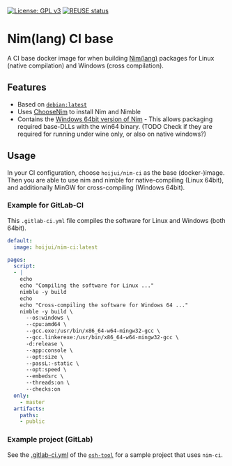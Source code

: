<!--
SPDX-FileCopyrightText: 2021 Robin Vobruba <hoijui.quaero@gmail.com>

SPDX-License-Identifier: CC0-1.0
-->

[![License: GPL v3](
    https://img.shields.io/badge/License-Unlicense-blue.svg)](
    https://unlicense.org)
[![REUSE status](
    https://api.reuse.software/badge/github.com/hoijui/nim-ci)](
    https://api.reuse.software/info/github.com/hoijui/nim-ci)

# Nim(lang) CI base

A CI base docker image for when building [Nim(lang)](https://nim-lang.org) packages
for Linux (native compilation)
and Windows (cross compilation).

## Features

* Based on [`debian:latest`](https://hub.docker.com/_/debian)
* Uses [ChooseNim](https://github.com/dom96/choosenim) to install Nim and Nimble
* Contains the [Windows 64bit version of Nim](
  https://nim-lang.org/install_windows.html) -
  This allows packaging required base-DLLs with the win64 binary.
  (TODO Check if they are required for running under wine only,
  or also on native windows?)

## Usage

In your CI configuration,
choose `hoijui/nim-ci` as the base (docker-)image.
Then you are able to use nim and nimble for native-compiling (Linux 64bit),
and additionally MinGW for cross-compiling (Windows 64bit).

### Example for GitLab-CI

This `.gitlab-ci.yml` file compiles the software
for Linux and Windows (both 64bit).

```yaml
default:
  image: hoijui/nim-ci:latest

pages:
  script:
  - |
    echo
    echo "Compiling the software for Linux ..."
    nimble -y build
    echo
    echo "Cross-compiling the software for Windows 64 ..."
    nimble -y build \
      --os:windows \
      --cpu:amd64 \
      --gcc.exe:/usr/bin/x86_64-w64-mingw32-gcc \
      --gcc.linkerexe:/usr/bin/x86_64-w64-mingw32-gcc \
      -d:release \
      --app:console \
      --opt:size \
      --passL:-static \
      --opt:speed \
      --embedsrc \
      --threads:on \
      --checks:on
  only:
    - master
  artifacts:
    paths:
    - public
```

### Example project (GitLab)

See the [.gitlab-ci.yml](https://gitlab.com/OSEGermany/osh-tool/-/blob/master/.gitlab-ci.yml)
of the [`osh-tool`](https://gitlab.com/OSEGermany/osh-tool)
for a sample project that uses `nim-ci`.
